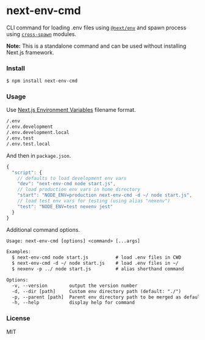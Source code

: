 # next-env-cmd

CLI command for loading .env files using [`@next/env`](https://nextjs.org/docs/basic-features/environment-variables) and spawn process using [`cross-spawn`](https://github.com/moxystudio/node-cross-spawn) modules.

**Note:** This is a standalone command and can be used without installing Next.js framework.

### Install

```sh
$ npm install next-env-cmd
```

### Usage

Use [Next.js Environment Variables](https://nextjs.org/docs/basic-features/environment-variables) filename format.

```txt
/.env
/.env.development
/.env.development.local
/.env.test
/.env.test.local
```

And then in `package.json`.
```js
{
  "script": {
    // defaults to load development env vars
    "dev": "next-env-cmd node start.js",
    // load production env vars in home directory
    "start": "NODE_ENV=production next-env-cmd -d ~/ node start.js",
    // load test env vars for testing (using alias "nexenv")
    "test": "NODE_ENV=test nexenv jest"
  }
}
```

Additional command options.

```txt
Usage: next-env-cmd [options] <command> [...args]

Examples:
  $ next-env-cmd node start.js          # load .env files in CWD
  $ next-env-cmd -d ~/ node start.js    # load .env files in ~/
  $ nexenv -p ../ node start.js         # alias shorthand command

Options:
  -v, --version        output the version number
  -d, --dir [path]     Custom env directory path (default: "./")
  -p, --parent [path]  Parent env directory path to be merged as defaults
  -h, --help           display help for command
```

### License

MIT

